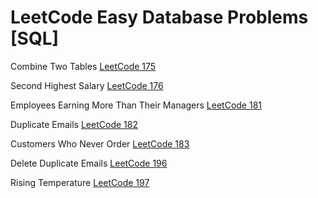 # LeetCode Easy Database Problems [SQL]

Combine Two Tables [LeetCode 175](https://leetcode.com/problems/combine-two-tables/)

Second Highest Salary [LeetCode 176](https://leetcode.com/problems/second-highest-salary/)

Employees Earning More Than Their Managers [LeetCode 181](https://leetcode.com/problems/employees-earning-more-than-their-managers/)

Duplicate Emails [LeetCode 182](https://leetcode.com/problems/duplicate-emails/)

Customers Who Never Order [LeetCode 183](https://leetcode.com/problems/customers-who-never-order/)

Delete Duplicate Emails [LeetCode 196](https://leetcode.com/problems/delete-duplicate-emails/)

Rising Temperature [LeetCode 197](https://leetcode.com/problems/rising-temperature/)






